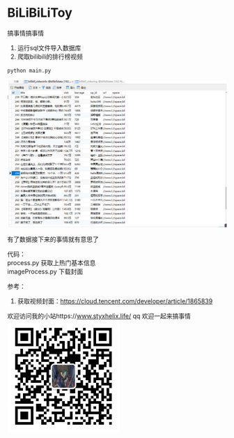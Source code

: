 # BiLiBiLiToy
搞事情搞事情  
1. 运行sql文件导入数据库  
2. 爬取bilibili的排行榜视频 
```python
python main.py
```
![效果](/img/爬取效果.PNG)

 有了数据接下来的事情就有意思了  

代码：  
process.py  获取上热门基本信息  
imageProcess.py 下载封面  


参考：  
1. 获取视频封面：https://cloud.tencent.com/developer/article/1865839  

欢迎访问我的小站https://www.styxhelix.life/
qq
欢迎一起来搞事情  
![公众号](/img/gaoshiqing.jpg)
 
